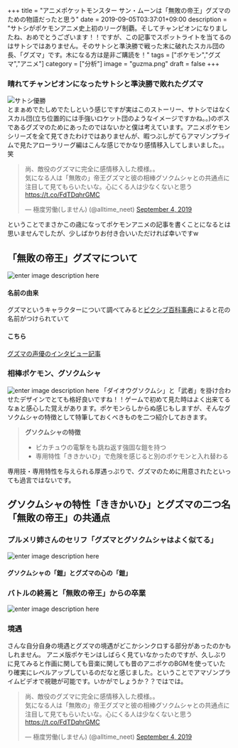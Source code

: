 +++
title = "アニメポケットモンスター サン・ムーンは「無敗の帝王」グズマのための物語だったと思う"
date = 2019-09-05T03:37:01+09:00
description = "サトシがポケモンアニメ史上初のリーグ制覇。そしてチャンピオンになりましたね、おめでとうございます！！ですが、この記事でスポットライトを当てるのはサトシではありません。そのサトシと準決勝で戦った末に破れたスカル団の長、「グズマ」です。木になる方は是非ご購読を！"
tags = ["ポケモン","グズマ","アニメ"]
category = ["分析"]
image = "guzma.png"
draft = false
+++
### 晴れてチャンピオンになったサトシと準決勝で敗れたグズマ
![サトシ優勝](https://imgc.eximg.jp/cv/resize?i=https%3A%2F%2Fs.eximg.jp%2Fexnews%2Ffeed%2FOricon%2FOricon_2144529_34d7_1.jpg&t=jpeg&q=70&w=600)  
とまぁめでたしめでたしという感じですが実はこのストーリー、サトシではなくスカル団(立ち位置的には手強いロケット団のようなイメージですかね。。)のボスであるグズマのためにあったのではないかと僕は考えています。アニメポケモンシリーズを全て見てきたわけではありませんが、暇つぶしがてらアマゾンプライムで見たアローラリーグ編はこんな感じでかなり感情移入してしまいました。。笑

<blockquote class="twitter-tweet"><p lang="ja" dir="ltr">尚、敵役のグズマに完全に感情移入した模様。。<br>気になる人は「無敗の」帝王グズマと彼の相棒グソクムシャとの共通点に注目して見てもらいたいな。心にくる人は少なくないと思う <a href="https://t.co/FdTDqhrGMC">https://t.co/FdTDqhrGMC</a></p>&mdash; 極度労働(しません) (@alltime_neet) <a href="https://twitter.com/alltime_neet/status/1169316123080187904?ref_src=twsrc%5Etfw">September 4, 2019</a></blockquote> <script async src="https://platform.twitter.com/widgets.js" charset="utf-8"></script>


ということでまさかこの歳になってポケモンアニメの記事を書くことになるとは思いませんでしたが、少しばかりお付き合いいただければ幸いですw

## 「無敗の帝王」グズマについて
![enter image description here](http://pokemongo-master.com/wp-content/uploads/2019/06/77aecebb0f7e518aa0d4b73fe7eb2397.jpg)
#### 名前の由来
グズマというキャラクターについて調べてみると[ピクシブ百科事典](https://dic.pixiv.net/a/%E3%82%B0%E3%82%BA%E3%83%9E#h3_3)によると花の名前がつけられていて
#### こちら
[グズマの声優のインタビュー記事](https://www.animatetimes.com/news/details.php?id=1567307191&utm_source=twitter&utm_medium=social)

### 相棒ポケモン、グソクムシャ
![enter image description here](https://stat.ameba.jp/user_images/20180609/08/20000715777/f0/33/j/o1080060714207572142.jpg?caw=800)
「ダイオウグソクムシ」と「武者」を掛け合わせたデザインでとても格好良いですね！！ゲームで初めて見た時はよく出来てるなぁと感心した覚えがあります。ポケモンらしからぬ感じもしますが、そんなグソクムシャの特徴として特筆しておくべきものを二つ紹介しておきます。
> **グソクムシャの特徴**
> 
> - ピカチュウの電撃をも跳ね返す強固な鎧を持つ
> - 専用特性「ききかいひ」で危険を感じると別のポケモンと入れ替わる

専用技・専用特性を与えられる厚遇っぷりで、グズマのために用意されたといっても過言ではないです。

##  グソクムシャの特性「ききかいひ」とグズマの二つ名「無敗の帝王」の共通点
### プルメリ姉さんのセリフ「グズマとグソクムシャはよく似てる」
![enter image description here](http://pokemongo-master.com/wp-content/uploads/2019/09/4a4e7d01bc721564e37bb80c8c6a5997.jpg)

#### グソクムシャの「鎧」とグズマの心の「鎧」

### バトルの終焉と「無敗の帝王」からの卒業
![enter image description here](http://pokemongo-master.com/wp-content/uploads/2019/09/86d8ef1950f5c0ec876d5d61369677db.jpg)


### 境遇
さんな自分自身の境遇とグズマの境遇がどこかシンクロする部分があったのかもしれません。
アニメ版ポケモンはしばらく見ていなかったのですが、久しぶりに見てみると作画に関しても音楽に関しても昔のアニポケのBGMを使っていたり確実にレベルアップしているのだなと感じました。ということでアマゾンプライムビデオで視聴が可能です。いかがでしょうか？？ではでは。


<blockquote class="twitter-tweet"><p lang="ja" dir="ltr">尚、敵役のグズマに完全に感情移入した模様。。<br>気になる人は「無敗の」帝王グズマと彼の相棒グソクムシャとの共通点に注目して見てもらいたいな。心にくる人は少なくないと思う <a href="https://t.co/FdTDqhrGMC">https://t.co/FdTDqhrGMC</a></p>&mdash; 極度労働(しません) (@alltime_neet) <a href="https://twitter.com/alltime_neet/status/1169316123080187904?ref_src=twsrc%5Etfw">September 4, 2019</a></blockquote> <script async src="https://platform.twitter.com/widgets.js" charset="utf-8"></script>